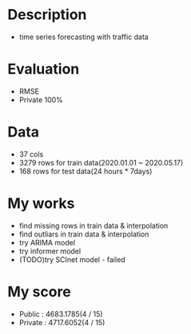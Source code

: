 # Description

* time series forecasting with traffic data

# Evaluation

* RMSE
* Private 100%

# Data

* 37 cols
* 3279 rows for train data(2020.01.01 ~ 2020.05.17)
* 168 rows for test data(24 hours * 7days)

# My works

* find missing rows in train data & interpolation
* find outliars in train data & interpolation
* try ARIMA model
* try informer model
* (TODO)try SCInet model - failed

# My score

* Public : 4683.1785(4 / 15)
* Private : 4717.6052(4 / 15)
